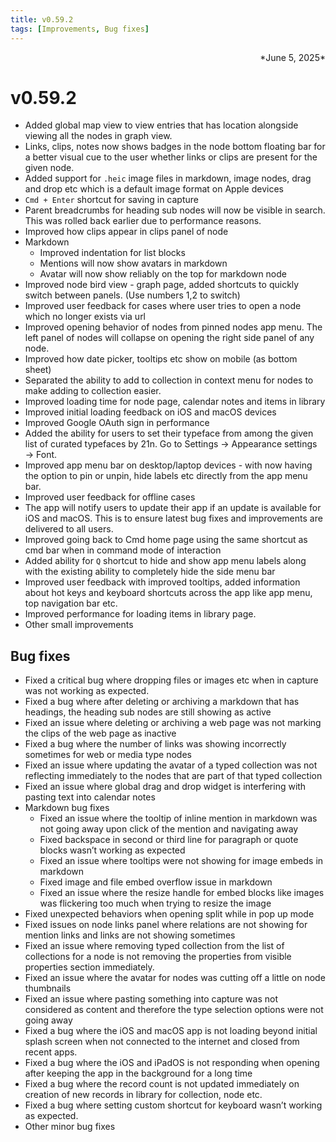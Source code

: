 ```yaml
---
title: v0.59.2
tags: [Improvements, Bug fixes]
---
```

<div align="right">*June 5, 2025*</div>

# v0.59.2

- Added global map view to view entries that has location alongside viewing all the nodes in graph view.
- Links, clips, notes now shows badges in the node bottom floating bar for a better visual cue to the user whether links or clips are present for the given node.
- Added support for `.heic` image files in markdown, image nodes, drag and drop etc which is a default image format on Apple devices
- `Cmd + Enter` shortcut for saving in capture
- Parent breadcrumbs for heading sub nodes will now be visible in search. This was rolled back earlier due to performance reasons.
- Improved how clips appear in clips panel of node
- Markdown
    - Improved indentation for list blocks
    - Mentions will now show avatars in markdown
    - Avatar will now show reliably on the top for markdown node
- Improved node bird view - graph page, added shortcuts to quickly switch between panels. (Use numbers 1,2 to switch)
- Improved user feedback for cases where user tries to open a node which no longer exists via url
- Improved opening behavior of nodes from pinned nodes app menu. The left panel of nodes will collapse on opening the right side panel of any node.
- Improved how date picker, tooltips etc show on mobile (as bottom sheet)
- Separated the ability to add to collection in context menu for nodes to make adding to collection easier.
- Improved loading time for node page, calendar notes and items in library
- Improved initial loading feedback on iOS and macOS devices
- Improved Google OAuth sign in performance
- Added the ability for users to set their typeface from among the given list of curated typefaces by 21n. Go to Settings → Appearance settings → Font.
- Improved app menu bar on desktop/laptop devices - with now having the option to pin or unpin, hide labels etc directly from the app menu bar.
- Improved user feedback for offline cases
- The app will notify users to update their app if an update is available for iOS and macOS. This is to ensure latest bug fixes and improvements are delivered to all users.
- Improved going back to Cmd home page using the same shortcut as cmd bar when in command mode of interaction
- Added ability for `Q` shortcut to hide and show app menu labels along with the existing ability to completely hide the side menu bar
- Improved user feedback with improved tooltips, added information about hot keys and keyboard shortcuts across the app like app menu, top navigation bar etc.
- Improved performance for loading items in library page.
- Other small improvements


## Bug fixes

- Fixed a critical bug where dropping files or images etc when in capture was not working as expected.
- Fixed a bug where after deleting or archiving a markdown that has headings, the heading sub nodes are still showing as active
- Fixed an issue where deleting or archiving a web page was not marking the clips of the web page as inactive
- Fixed a bug where the number of links was showing incorrectly sometimes for web or media type nodes
- Fixed an issue where updating the avatar of a typed collection was not reflecting immediately to the nodes that are part of that typed collection
- Fixed an issue where global drag and drop widget is interfering with pasting text into calendar notes
- Markdown bug fixes
    - Fixed an issue where the tooltip of inline mention in markdown was not going away upon click of the mention and navigating away
    - Fixed backspace in second or third line for paragraph or quote blocks wasn’t working as expected
    - Fixed an issue where tooltips were not showing for image embeds in markdown
    - Fixed image and file embed overflow issue in markdown
    - Fixed an issue where the resize handle for embed blocks like images was flickering too much when trying to resize the image
- Fixed unexpected behaviors when opening split while in pop up mode
- Fixed issues on node links panel where relations are not showing for mention links and links are not showing sometimes
- Fixed an issue where removing typed collection from the list of collections for a node is not removing the properties from visible properties section immediately.
- Fixed an issue where the avatar for nodes was cutting off a little on node thumbnails
- Fixed an issue where pasting something into capture was not considered as content and therefore the type selection options were not going away
- Fixed a bug where the iOS and macOS app is not loading beyond initial splash screen when not connected to the internet and closed from recent apps.
- Fixed a bug where the iOS and iPadOS is not responding when opening after keeping the app in the background for a long time
- Fixed a bug where the record count is not updated immediately on creation of new records in library for collection, node etc.
- Fixed a bug where setting custom shortcut for keyboard wasn’t working as expected.
- Other minor bug fixes